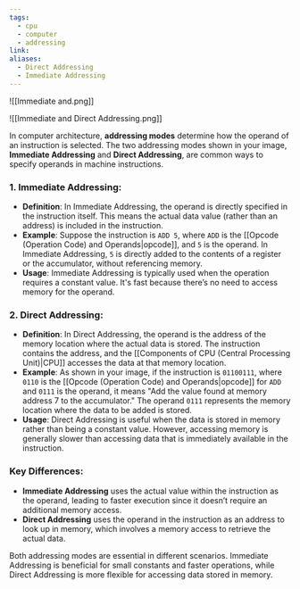 ```yaml
---
tags:
  - cpu
  - computer
  - addressing
link: 
aliases:
  - Direct Addressing
  - Immediate Addressing
---
```


![[Immediate and.png]]

![[Immediate and Direct Addressing.png]]


In computer architecture, **addressing modes** determine how the operand of an instruction is selected. The two addressing modes shown in your image, **Immediate Addressing** and **Direct Addressing**, are common ways to specify operands in machine instructions.

### 1. **Immediate Addressing:**

- **Definition**: In Immediate Addressing, the operand is directly specified in the instruction itself. This means the actual data value (rather than an address) is included in the instruction.
- **Example**: Suppose the instruction is `ADD 5`, where `ADD` is the [[Opcode (Operation Code) and Operands|opcode]], and `5` is the operand. In Immediate Addressing, `5` is directly added to the contents of a register or the accumulator, without referencing memory.
- **Usage**: Immediate Addressing is typically used when the operation requires a constant value. It's fast because there’s no need to access memory for the operand.

### 2. **Direct Addressing:**

- **Definition**: In Direct Addressing, the operand is the address of the memory location where the actual data is stored. The instruction contains the address, and the [[Components of CPU (Central Processing Unit)|CPU]] accesses the data at that memory location.
- **Example**: As shown in your image, if the instruction is `01100111`, where `0110` is the [[Opcode (Operation Code) and Operands|opcode]] for `ADD` and `0111` is the operand, it means "Add the value found at memory address 7 to the accumulator." The operand `0111` represents the memory location where the data to be added is stored.
- **Usage**: Direct Addressing is useful when the data is stored in memory rather than being a constant value. However, accessing memory is generally slower than accessing data that is immediately available in the instruction.

### **Key Differences:**

- **Immediate Addressing** uses the actual value within the instruction as the operand, leading to faster execution since it doesn’t require an additional memory access.
- **Direct Addressing** uses the operand in the instruction as an address to look up in memory, which involves a memory access to retrieve the actual data.

Both addressing modes are essential in different scenarios. Immediate Addressing is beneficial for small constants and faster operations, while Direct Addressing is more flexible for accessing data stored in memory.




































